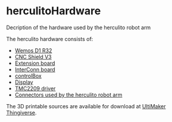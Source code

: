 # herculitoHardware
 Decription of the hardware used by the herculito robot arm
 
 The herculito hardware consists of:
 * [Wemos D1 R32](/Wemos%20D1%20R32/README.md)
 * [CNC Shield V3](/CNC%20Shield%20V3/README.md)
 * [Extension board](/Extension/README.md)
 * [InterConn board](/InterConn/README.md)
 * [controlBox](/controlBox/README.md)
 * [Display](/Display/README.md)
 * [TMC2209 driver](/TMC2209/README.md)
 * [Connectors used by the herculito robot arm](/connectors/README.md)
 
 The 3D printable sources are available for download at [UltiMaker Thingiverse](https://www.thingiverse.com/thing:6422152).
 
 
 
 




